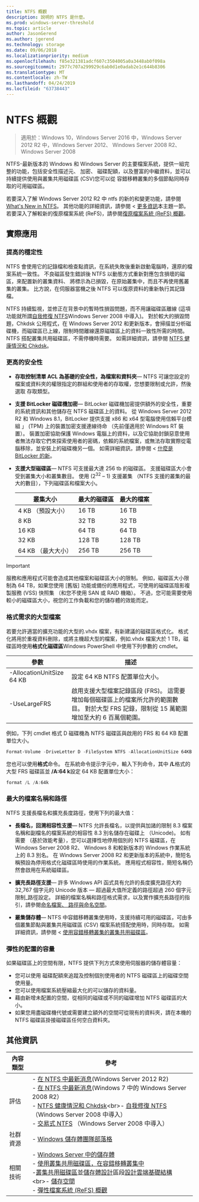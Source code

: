 ```yaml
---
title: NTFS 概觀
description: 說明的 NTFS 是什麼。
ms.prod: windows-server-threshold
ms.topic: article
author: JasonGerend
ms.author: jgerend
ms.technology: storage
ms.date: 09/06/2018
ms.localizationpriority: medium
ms.openlocfilehash: f85e321381adcf607c3504005a0a3448ab0f098a
ms.sourcegitcommit: 2977c707a299929c6ab0d1e0adab2e1c644b8306
ms.translationtype: MT
ms.contentlocale: zh-TW
ms.lasthandoff: 04/24/2019
ms.locfileid: "63738443"
---
```

# <a name="ntfs-overview"></a>NTFS 概觀

>適用於：Windows 10，Windows Server 2016 中，Windows Server 2012 R2 中，Windows Server 2012、 Windows Server 2008 R2、 Windows Server 2008

NTFS-最新版本的 Windows 和 Windows Server 的主要檔案系統，提供一組完整的功能，包括安全性描述元、 加密、 磁碟配額，以及豐富的中繼資料，並可以持續提供使用與叢集共用磁碟區 (CSV)您可以從 容錯移轉叢集的多個節點同時存取的可用磁碟區。

若要深入了解 Windows Server 2012 R2 中 ntfs 的新的和變更功能，請參閱[What's New in NTFS](https://docs.microsoft.com/previous-versions/windows/it-pro/windows-server-2012-r2-and-2012/dn466520(v%3dws.11))。 其他功能的詳細資訊，請參閱 <<c0> [ 更多資訊](#additional-information)本主題一節。 若要深入了解較新的復原檔案系統 (ReFS)，請參閱[復原檔案系統 (ReFS) 概觀](../refs/refs-overview.md)。

## <a name="practical-applications"></a>實際應用

### <a name="increased-reliability"></a>提高的穩定性

NTFS 會使用它的記錄檔和檢查點資訊，在系統失敗後重新啟動電腦時，還原的檔案系統一致性。 不良磁區發生錯誤後 NTFS 以動態方式重新對應包含損壞的磁區，來配置新的叢集資料、 將標示為已損毀，在原始叢集中，而且不再使用舊叢集的叢集。 比方說，在伺服器當機之後 NTFS 可以復原資料的重新執行其記錄檔。

NTFS 持續監視，並修正在背景中的暫時性損毀問題，而不用讓磁碟區離線 (這項功能就所謂[自我修復 NTFS](https://docs.microsoft.com/previous-versions/windows/it-pro/windows-server-2008-R2-and-2008/cc771388(v=ws.10))Windows Server 2008 中導入)。 對於較大的損毀問題，Chkdsk 公用程式，在 Windows Server 2012 和更新版本，會掃描並分析磁碟機，而磁碟區已上線，限制時間離線還原磁碟區上的資料一致性所需的時間。 NTFS 搭配叢集共用磁碟區，不需停機時需要。 如需詳細資訊，請參閱 [NTFS 健康情況和 Chkdsk](https://docs.microsoft.com/previous-versions/windows/it-pro/windows-server-2012-r2-and-2012/hh831536(v%3dws.11))。

### <a name="increased-security"></a>更高的安全性

- **存取控制清單 ACL 為基礎的安全性，為檔案和資料夾**— NTFS 可讓您設定的檔案或資料夾的權限指定的群組和使用者的存取權，您想要限制或允許，然後選取 存取類型。

- **支援 BitLocker 磁碟機加密**— BitLocker 磁碟機加密提供額外的安全性，重要的系統資訊和其他儲存在 NTFS 磁碟區上的資料。 從 Windows Server 2012 R2 和 Windows 8.1，BitLocker 提供支援 x86 和 x64 型電腦使用信賴平台模組 」 (TPM) 上的裝置加密支援連線待命 （先前僅適用於 Windows RT 裝置）。 裝置加密協助保護 Windows 電腦上的資料，以及它協助封鎖惡意使用者無法存取它們來探索使用者的密碼，依賴的系統檔案，或無法存取實際從電腦移除，並安裝上的磁碟機另一個。 如需詳細資訊，請參閱 <<c0> [ 什麼是 BitLocker 的新](https://docs.microsoft.com/previous-versions/windows/it-pro/windows-server-2012-r2-and-2012/dn306081(v%3dws.11))。

- **支援大型磁碟區**— NTFS 可支援最大達 256 tb 的磁碟區。 支援磁碟區大小會受到叢集大小和叢集數目。 使用 (2<sup>32</sup> – 1) 支援叢集 （NTFS 支援的叢集的最大的數目），下列磁碟區和檔案大小。

  |叢集大小|最大的磁碟區|最大的檔案|
  |---|---|---|
  |4 KB （預設大小）|16 TB|16 TB|
  |8 KB|32 TB|32 TB|
  |16 KB|64 TB|64 TB|
  |32 KB|128 TB|128 TB|
  |64 KB （最大大小）|256 TB|256 TB|

>[!IMPORTANT]
>服務和應用程式可能會造成其他檔案和磁碟區大小的限制。 例如，磁碟區大小限制為 64 TB，如果您使用 [舊版] 功能或備份的應用程式，可使用的磁碟區陰影複製服務 (VSS) 快照集 （和您不使用 SAN 或 RAID 機箱）。 不過，您可能需要使用較小的磁碟區大小，視您的工作負載和您的儲存體的效能而定。

### <a name="formatting-requirements-for-large-files"></a>格式需求的大型檔案

若要允許適當的擴充功能的大型的.vhdx 檔案，有新建議的磁碟區格式化。 格式化將用於重複資料刪除，或將主機超大型的檔案，例如.vhdx 檔案大於 1 TB，磁碟區時使用**格式化磁碟區**Windows PowerShell 中使用下列參數的 cmdlet。

|參數|描述|
|---|---|
|-AllocationUnitSize 64 KB|設定 64 KB NTFS 配置單位大小。|
|-UseLargeFRS|啟用支援大型檔案記錄區段 (FRS)。 這需要增加每個磁碟區上的檔案所允許的範圍數目。 對於大型 FRS 記錄，限制從 15 萬範圍增加至大約 6 百萬個範圍。|

例如，下列 cmdlet 格式 D 磁碟機為 NTFS 磁碟區與啟用的 FRS 和 64 KB 配置單位大小。

```PowerShell
Format-Volume -DriveLetter D -FileSystem NTFS -AllocationUnitSize 64KB -UseLargeFRS
```

您也可以使用**格式**命令。 在系統命令提示字元中，輸入下列命令，其中 **/L**格式的大型 FRS 磁碟區並 **/A:64 k**設定 64 KB 配置單位大小：

```PowerShell
format /L /A:64k
```

### <a name="maximum-file-name-and-path"></a>最大的檔案名稱和路徑

NTFS 支援長檔名和擴充長度路徑，使用下列的最大值：

- **長檔名，回溯相容性支援**— NTFS 允許長檔名，以提供與加諸的限制 8.3 檔案名稱和副檔名的檔案系統的相容性 8.3 別名儲存在磁碟上 （Unicode)。 如有需要 （基於效能考量），您可以選擇性地停用個別的 NTFS 磁碟區，在 Windows Server 2008 R2、 Windows 8 和較新版本的 Windows 作業系統上的 8.3 別名。
  在 Windows Server 2008 R2 和更新版本的系統中，簡短名稱預設為停用格式化磁碟區時使用的作業系統。 應用程式相容性，簡短名稱仍然會啟用在系統磁碟區。

- **擴充長路徑支援**— 許多 Windows API 函式具有允許的長度擴充路徑大約 32,767 個字元的 Unicode 版本 — 超過最大值所定義的路徑超過 260 個字元限制\_路徑設定。 詳細的檔案名稱和路徑格式需求，以及實作擴充長路徑的指引，請參閱[命名檔案、 路徑與命名空間](https://msdn.microsoft.com/library/windows/desktop/aa365247)。

- **叢集儲存體**— NTFS 中容錯移轉叢集使用時，支援持續可用的磁碟區，可由多個叢集節點與叢集共用磁碟區 (CSV) 檔案系統搭配使用時，同時存取。 如需詳細資訊，請參閱 <<c0> [ 使用容錯移轉叢集的叢集共用磁碟區](../../failover-clustering/failover-cluster-csvs.md)。

### <a name="flexible-allocation-of-capacity"></a>彈性的配置的容量

如果磁碟區上的空間有限，NTFS 提供下列方式來使用伺服器的儲存體容量：

- 您可以使用 磁碟配額來追蹤及控制個別使用者的 NTFS 磁碟區上的磁碟空間使用量。
- 您可以使用檔案系統壓縮最大化的可以儲存的資料量。
- 藉由新增未配置的空間，從相同的磁碟或不同的磁碟增加 NTFS 磁碟區的大小。
- 如果您用盡磁碟機代號或需要建立額外的空間可從現有的資料夾，請在本機的 NTFS 磁碟區掛接磁碟區任何空白資料夾。

## <a name="additional-information"></a>其他資訊

|內容類型|參考|
|---|---|
|評估|- [在 NTFS 中最新消息](https://docs.microsoft.com/previous-versions/windows/it-pro/windows-server-2012-r2-and-2012/dn466520(v%3dws.11))(Windows Server 2012 R2)<br>- [在 NTFS 中最新消息](https://docs.microsoft.com/previous-versions/windows/it-pro/windows-server-2008-R2-and-2008/ff383236(v=ws.10))(Windows 7 中的 Windows Server 2008 R2）<br>- [NTFS 健康情況和 Chkdsk](https://docs.microsoft.com/previous-versions/windows/it-pro/windows-server-2012-r2-and-2012/hh831536(v%3dws.11))<br>- [自我修復 NTFS](https://docs.microsoft.com/previous-versions/windows/it-pro/windows-server-2008-R2-and-2008/cc771388(v=ws.10)) （Windows Server 2008 中導入）<br>- [交易式 NTFS](https://docs.microsoft.com/previous-versions/windows/it-pro/windows-server-2008-r2-and-2008/cc730726(v%3dws.10)) （Windows Server 2008 中導入）|
|社群資源|- [Windows 儲存體團隊部落格](https://blogs.msdn.microsoft.com/san/)|
|相關技術|- [Windows Server 中的儲存體](../storage.md)<br>- [使用叢集共用磁碟區，在容錯移轉叢集中](../../failover-clustering/failover-cluster-csvs.md)<br>-[叢集共用磁碟區](<https://docs.microsoft.com/previous-versions/windows/it-pro/windows-server-2012-r2-and-2012/hh831630(v%3dws.11)#cluster-shared-volumes>)並[儲存體設計](<https://docs.microsoft.com/previous-versions/windows/it-pro/windows-server-2012-r2-and-2012/hh831630(v%3dws.11)#storage-design>)區段[設計雲端基礎結構](https://docs.microsoft.com/previous-versions/windows/it-pro/windows-server-2012-r2-and-2012/hh831630(v%3dws.11)) <br>- [儲存空間](../storage-spaces/overview.md)<br>- [彈性檔案系統 (ReFS) 概觀](../refs/refs-overview.md)

